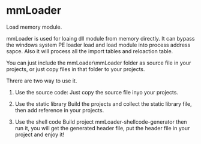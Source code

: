 # mmLoader

Load memory module.

mmLoader is used for loaing dll module from memory directly. It can bypass the windows system PE loader load and load module into process address sapce. Also it will process all the import tables and reloaction table.

You can just include the mmLoader\mmLoader folder as source file in your projects, or just copy files in that folder to your projects.

Threre are two way to use it.

1. Use the source code:
   Just copy the source file inyo your projects.

2. Use the static library
    Build the projects and collect the static library file, then add reference in your projects.

3. Use the shell code
   Build project mmLoader-shellcode-generator then run it, you will get the generated header file, put the header file in your project and enjoy it!
